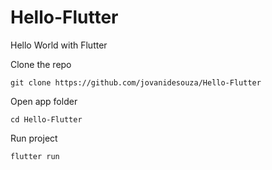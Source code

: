 # Hello-Flutter



Hello World with Flutter


Clone the repo

`git clone https://github.com/jovanidesouza/Hello-Flutter`

Open app folder

`cd Hello-Flutter`

Run project

`flutter run`
